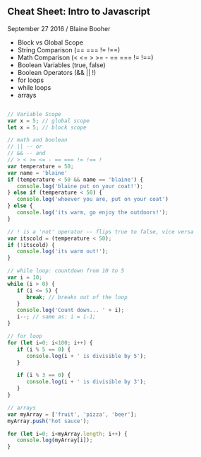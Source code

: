 Cheat Sheet: Intro to Javascript
--------------------------------

September 27 2016 / Blaine Booher

   - Block vs Global Scope
   - String Comparison (== === != !==)
   - Math Comparison (< <= > >= - == === != !==)
   - Boolean Variables (true, false)
   - Boolean Operators (&& || !)
   - for loops
   - while loops
   - arrays

``` javascript

// Variable Scope
var x = 5; // global scope
let x = 5; // block scope

// math and boolean
// || -- or
// && -- and
// > < >= <= - == === != !== !
var temperature = 50;
var name = 'blaine'
if (temperature < 50 && name == 'blaine') {
   console.log('blaine put on your coat!');
} else if (temperature < 50) {
   console.log('whoever you are, put on your coat')
} else {
   console.log('its warm, go enjoy the outdoors!');
}

// ! is a 'not' operator -- flips true to false, vice versa
var itscold = (temperature < 50);
if (!itscold) {
   console.log('its warm out!');
}

// while loop: countdown from 10 to 5
var i = 10;
while (i > 0) {
   if (i <= 5) {
      break; // breaks out of the loop
   }
   console.log('Count down... ' + i);
   i--; // same as: i = i-1;
}

// for loop
for (let i=0; i<100; i++) {
   if (i % 5 == 0) {
      console.log(i + ' is divisible by 5');
   }

   if (i % 3 == 0) {
      console.log(i + ' is divisible by 3');
   }
}

// arrays
var myArray = ['fruit', 'pizza', 'beer'];
myArray.push('hot sauce');

for (let i=0; i<myArray.length; i++) {
   console.log(myArray[i]);
}
```